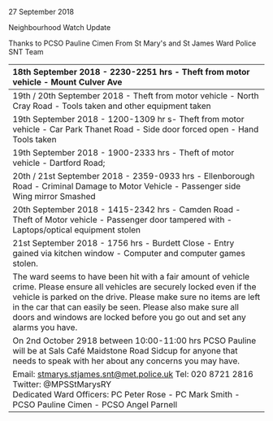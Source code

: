 27 September 2018

Neighbourhood Watch Update

Thanks to PCSO Pauline Cimen From St Mary's and St James Ward Police SNT Team

| 18th September 2018 - 2230-2251 hrs - Theft from motor vehicle - Mount Culver Ave                                                                                                                                                                                                                                                            |
| :------------------------------------------------------------------------------------------------------------------------------------------------------------------------------------------------------------------------------------------------------------------------------------------------------------------------------------------- |
| 19th / 20th September 2018 - Theft from motor vehicle - North Cray Road - Tools taken and other equipment taken                                                                                                                                                                                                                              |
| 19th September 2018 - 1200-1309 hr s- Theft from motor vehicle - Car Park Thanet Road - Side door forced open - Hand Tools taken                                                                                                                                                                                                             |
| 19th September 2018 - 1900-2333 hrs - Theft of motor vehicle - Dartford Road;                                                                                                                                                                                                                                                                |
| 20th / 21st September 2018 - 2359-0933 hrs - Ellenborough Road - Criminal Damage to Motor Vehicle - Passenger side Wing mirror Smashed                                                                                                                                                                                                       |
| 20th September 2018 - 1415-2342 hrs - Camden Road - Theft of Motor vehicle - Passenger door tampered with - Laptops/optical equipment stolen                                                                                                                                                                                                 |
| 21st September 2018 - 1756 hrs - Burdett Close - Entry gained via kitchen window - Computer and computer games stolen.                                                                                                                                                                                                                       |
| The ward seems to have been hit with a fair amount of vehicle crime. Please ensure all vehicles are securely locked even if the vehicle is parked on the drive. Please make sure no items are left in the car that can easily be seen. Please also make sure all doors and windows are locked before you go out and set any alarms you have. |
| On 2nd October 2918 between 10:00-11:00 hrs PCSO Pauline will be at Sals Café Maidstone Road Sidcup for anyone that needs to speak with her about any concerns you may have.                                                                                                                                                                 |
| Email: stmarys.stjames.snt@met.police.uk Tel: 020 8721 2816 Twitter: @MPSStMarysRY <br>Dedicated Ward Officers: PC Peter Rose - PC Mark Smith - PCSO Pauline Cimen - PCSO Angel Parnell                                                                                                                                                      |
